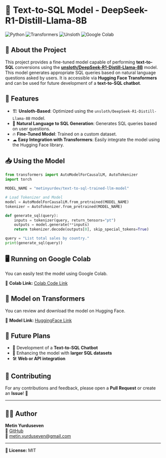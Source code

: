 # 🚀 Text-to-SQL Model - DeepSeek-R1-Distill-Llama-8B

![Python](https://img.shields.io/badge/Python-3.10-blue?style=for-the-badge&logo=python)
![Transformers](https://img.shields.io/badge/Hugging%20Face-Transformers-yellow?style=for-the-badge&logo=huggingface)
![Unsloth](https://img.shields.io/badge/Unsloth-Efficient%20Fine%20Tuning-blue?style=for-the-badge&logo=unsloth)
![Google Colab](https://img.shields.io/badge/Google%20Colab-Notebook-orange?style=for-the-badge&logo=googlecolab)

## 📌 About the Project
This project provides a fine-tuned model capable of performing **text-to-SQL** conversions using the **[unsloth/DeepSeek-R1-Distill-Llama-8B](https://huggingface.co/unsloth/DeepSeek-R1-Distill-Llama-8B)** model. This model generates appropriate SQL queries based on natural language questions asked by users. It is accessible via **Hugging Face Transformers** and can be used for future development of a **text-to-SQL chatbot**.

## 🚀 Features
- 🏗 **Unsloth-Based**: Optimized using the `unsloth/DeepSeek-R1-Distill-Llama-8B` model.
- 🎯 **Natural Language to SQL Generation**: Generates SQL queries based on user questions.
- 🔥 **Fine-Tuned Model**: Trained on a custom dataset.
- ☁ **Easy Integration with Transformers**: Easily integrate the model using the Hugging Face library.

## 📥 Using the Model
```python
from transformers import AutoModelForCausalLM, AutoTokenizer
import torch

MODEL_NAME = "metinyurdev/text-to-sql-trained-llm-model"

# Load Tokenizer and Model
model = AutoModelForCausalLM.from_pretrained(MODEL_NAME)
tokenizer = AutoTokenizer.from_pretrained(MODEL_NAME)

def generate_sql(query):
    inputs = tokenizer(query, return_tensors="pt")
    outputs = model.generate(**inputs)
    return tokenizer.decode(outputs[0], skip_special_tokens=True)

query = "List total sales by country."
print(generate_sql(query))
```

## 🖥 Running on Google Colab
You can easily test the model using Google Colab.

🔗 **Colab Link:** [Colab Code Link](https://colab.research.google.com/drive/11JLPOdAddzrRmtS0ambdOIxwyZe8qflH)

## 🔗 Model on Transformers
You can review and download the model on Hugging Face.

🔗 **Model Link:** [HuggingFace Link](https://huggingface.co/metinyurdev/text-to-sql-trained-llm-model)

## 📌 Future Plans
- 🤖 Development of a **Text-to-SQL Chatbot**
- 🚀 Enhancing the model with **larger SQL datasets**
- 🛠 **Web or API integration**

## 🤝 Contributing
For any contributions and feedback, please open a **Pull Request** or create an **Issue**! 🚀

---

## 👨‍💻 Author
**Metin Yurduseven**  
🔗 [GitHub](https://github.com/metinyurdev)  
📧 metin.yurduseven@gmail.com


---
**📌 License:** MIT